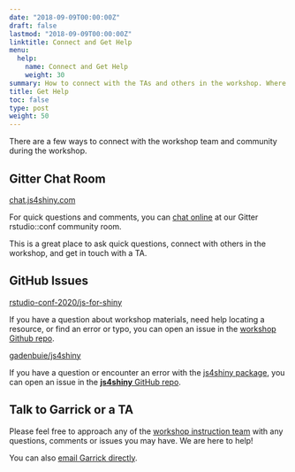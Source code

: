 ```yaml
---
date: "2018-09-09T00:00:00Z"
draft: false
lastmod: "2018-09-09T00:00:00Z"
linktitle: Connect and Get Help
menu:
  help:
    name: Connect and Get Help
    weight: 30
summary: How to connect with the TAs and others in the workshop. Where and how to get help or answers to your questions.
title: Get Help
toc: false
type: post
weight: 50
---
```


There are a few ways to connect with the workshop team and community during the workshop.

## <i class="fas fa-comments"></i> Gitter Chat Room

[gitter]: https://gitter.im/js4shiny/rstudio-conf-2020

<i class="fab fa-gitter"></i> [chat.js4shiny.com](https://chat.js4shiny.com)

For quick questions and comments,
you can [chat online][gitter] at our Gitter rstudio::conf community room.

This is a great place to ask quick questions,
connect with others in the workshop,
and get in touch with a TA.

## <i class="fas fa-exclamation-circle"></i> GitHub Issues

[js-for-shiny]: https://github.com/rstudio-conf-2020/js-for-shiny
[js4shiny-pkg]: https://github.com/gadenbuie/js4shiny

<i class="fab fa-github"></i> [rstudio-conf-2020/js-for-shiny][js-for-shiny]

If you have a question about workshop materials,
need help locating a resource,
or find an error or typo,
you can open an issue in the [workshop Github repo][js-for-shiny].

<i class="fab fa-github"></i> [gadenbuie/js4shiny](https://github.com/gadenbuie/js4shiny/issues)

If you have a question or encounter an error with the [js4shiny package](https://pkg.js4shiny.com),
you can open an issue in the [**js4shiny** GitHub repo][js4shiny-pkg].


## <i class="fas fa-user-friends"></i> Talk to Garrick or a TA

Please feel free to approach any of the [workshop instruction team](/people)
with any questions, comments or issues you may have.
We are here to help!

You can also [email Garrick directly](mailto:garrick@adenbuie.com).
